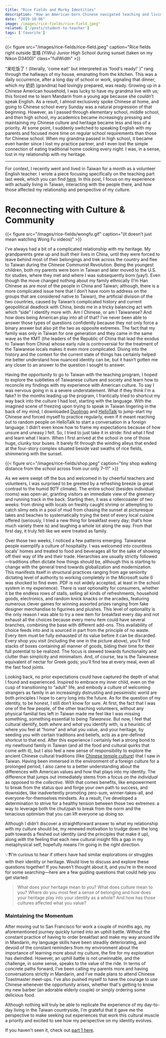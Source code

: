 ```yaml
---
title: "Rice Fields and Murky Identities"
description: "How an American-born Chinese navigated teaching and living in Taiwan"
date: "2019-10-06"
image: /images/rice-fields/rice-field.jpeg"
related: ['/posts/student-to-teacher']
tags: ['favorite']
---
```


{{< figure src="/images/rice-fields/rice-field.jpeg" caption="Rice fields right outside 宜梧 (YiWu) Junior High School during sunset (taken on my Nikon D3400)" class="fullWidth" >}}

“来吃饭了！(literally, 'come eat!' but interpreted as 'food's ready!' )” rang through the hallways of my house, emanating from the kitchen. This was a daily occurrence, after a long day of school or work, signaling that dinner, which my 奶奶 (grandma) had lovingly prepared, was ready. Growing up in a Chinese American household, I was lucky to have my grandma live with us; this forced me to learn Mandarin from a young age because she couldn’t speak English. As a result, I almost exclusively spoke Chinese at home, and going to Chinese school every Sunday was a natural progression of that beginning. However, as I passed through elementary school, middle school, and then high school, my academics became increasingly pressing and maintaining my Chinese culture and heritage became less and less of a priority. At some point, I suddenly switched to speaking English with my parents and focused more time on regular school requirements than those for Chinese school. When my grandma passed in high school, it became even harder since I lost my practice partner, and I even lost the simple connection of eating traditional home cooking every night. I was, in a sense, lost in my relationship with my heritage.

---

For context, I recently went and lived in Taiwan for a month as a volunteer English teacher. I wrote a piece focusing specifically on the teaching part last week, which you can find [here](/posts/student-to-teacher). In this post, I focus on my experience with actually living in Taiwan, interacting with the people there, and how those affected my relationship and perspective of my culture.

# Reconnecting with Culture & Community

{{< figure src="/images/rice-fields/wongfu.gif" caption="(it doesn’t just mean watching Wong Fu videos)" >}}

I’ve always had a bit of a complicated relationship with my heritage. My grandparents grew up and built their lives in China, until they were forced to leave behind most of their belongings and trek across the country and flee to Taiwan during the Chinese Communist Revolution. Being the youngest children, both my parents were born in Taiwan and later moved to the U.S. for studies, where they met and where I was subsequently born (yay!). Even though the move changed nothing about my family ethnically (I’m Han Chinese as are most of the people in China and Taiwan; although, there is a more complicated issue here that I don’t have room to address on the groups that are considered native to Taiwan), the artificial division of the two countries, caused by Taiwan’s complicated history and current geopolitical deadlock with China, binds me in a tricky balancing act with which “side” I identify more with. Am I Chinese, or am I Taiwanese? And how does being American play into all of that? I’ve never been able to answer those types of questions confidently because they not only force a binary answer but also pit the two as opposite extremes. The fact that my family was only in Taiwan for one generation and they came in the same wave as the KMT (the leaders of the Republic of China that lead the exodus to Taiwan from China) whose early rule is controversial for the treatment of the Taiwanese locals makes it even more complicated. Diving into the history and the context for the current state of things has certainly helped me better understand how nuanced identity can be, but it hasn’t gotten me any closer to an answer to the question I sought to answer.

Having the opportunity to go to Taiwan with the teaching program, I hoped to explore the subtleties of Taiwanese culture and society and learn how to reconcile my findings with my experience with American culture. To say I was nervous going in is a severe understatement. What if they think I'm a fake? In the months leading up the program, I frantically tried to shortcut my way back into the culture I had lost, starting with the language. With the imagined scene of freezing upon trying to speak in Taiwan lingering in the back of my mind, I downloaded [Duolingo](http://duolingo.com) and [HelloTalk](https://www.hellotalk.com/) to jump-start my Chinese and forced myself to practice regularly, even if it meant reaching out to random people on HelloTalk to start a conversation in a foreign language. I didn’t even know how to frame my expectations because of how unsure and uneasy I felt. So, I tried to just take it in stride: find what I find and learn what I learn. When I first arrived at the school in one of those huge, clunky tour buses. It barely fit through the winding alleys that ended at the four-story complex situated beside vast swaths of rice fields, shimmering with the sunset.

{{< figure src="/images/rice-fields/shop.jpeg" caption="tiny shop walking distance from the school across from our only 7–11" >}}

As we were swept off the bus and welcomed in by cheerful teachers and volunteers, I was surprised to be greeted by a refreshing breeze (a great contrast to the humid 90˚F climate). The entire school (besides individual rooms) was open-air, granting visitors an immediate view of the greenery and running track in the back. Starting then, it was a rollercoaster of two weeks: from dining with locals on freshly caught shrimp or attempting to catch slimy eels in a pool of mud from chasing the sunset at picturesque lakes and beaches to systematically trying the best of every local cuisine offered (seriously, I tried a new thing for breakfast every day; that’s how much variety there is) and laughing a whole lot along the way. From that first day, it truly felt like we were treated as family.

Over those two weeks, I noticed a few patterns emerging. Taiwanese people exemplify a culture of hospitality. I was welcomed into countless locals' homes and treated to food and beverages all for the sake of showing off their way of life and their trade. Hierarchies are usually strictly followed—traditions often dictate how things should be, although this is starting to change with the general trend towards globalization and modernization. This manifests itself in structural practices ranging from age seniority dictating level of authority to working completely in the Microsoft suite (I was shocked to find even .PDF is not widely accepted, at least in the school system in my experience). There is vast optionality for consumers, whether it be the endless rows of stalls, selling all kinds of refreshments, household goods, electronics, and random knick knacks or the arcades, featuring numerous clever games for winning assorted prizes ranging from fake designer merchandise to figurines and plushes. This level of optionality is the only reason I was able to try a new item for breakfast every day and not exhaust all the choices because every menu item could have several branches, combining the base with different add-ons. This availability of choice feeds into and is sourced in part from the principle of no waste. Every item must be fully exhausted of its value before it can be discarded. Every shop you visit (including the one in the picture above), you'll find stacks of boxes containing all manner of goods, biding their time for their full potential to be realized. The focus is skewed towards functionality and clutter than simplicity and minimalism. And, of course, tea is the Taiwanese equivalent of nectar for Greek gods; you'll find tea at every meal, even all the fast food joints.

Looking back, no prior expectations could have captured the depth of what I found and experienced. Inspired to embrace my inner child, even on the cusp of transitioning to “adult” life, and embody a culture of welcoming strangers as family in an increasingly distrusting and pessimistic world are both principles I hope to carry long into the future. As for the question of my identity, to be honest, I still don’t know for sure. At first, the fact that I was one of the few people, of the other teaching volunteers, without any physical familial ties left in Taiwan made me feel like I was missing something, something essential to being *Taiwanese*. But now, I feel that cultural identify, both *where* and *what* you identify with, is a heuristic of where you feel at “home” and what you value, and your heritage, by seeding you with certain traditions and beliefs, acts as a pre-defined shortcut to that end. After this experience I certainly feel a strong bond to my newfound family in Taiwan (and all the food and cultural quirks that come with it), but I also feel a new sense of responsibility to explore the ancient Chinese cultural traditions (like [Chinese temple culture](https://en.wikipedia.org/wiki/Chinese_folk_religion)) that I saw in Taiwan. Having been immersed in the environment of a foreign culture for a prolonged period, I also came to a better understanding about the differences with American values and how that plays into my identity. The difference that jumps out immediately stems from a focus on the *individual* as opposed to the *collective*. With that comes benefits, like empowerment to break from the status quo and forge your own path to success, and downsides, like inadvertently promoting zero-sum, winner-takes-all, and everyone-for-themselves mindsets. As a result, I've developed a determination to strive for a healthy tension between those two extremes: a way to leverage both the chutzpah to break from the norm and the tenacious optimism that you can lift everyone up doing so.

Although I didn’t discover a straightforward answer to what my relationship with my culture should be, my renewed motivation to trudge down the long path towards a fleshed out identity (and the principles that make it up), along with the feeling that each new cultural insight fills a gap in my metaphysical self, hopefully means I’m going in the right direction.

💡❓I’m curious to hear if others have had similar explorations or struggles with their identity or heritage. Would love to discuss and explore these questions together! If you haven’t thought about it, and you’re in the mood for some searching—here are a few guiding questions that could help you get started:

> What does your heritage mean to you? What does culture mean to you? Where do you most feel a sense of belonging and how does your heritage play into your identity as a whole? And how has those cultures affected what you value?

### Maintaining the Momentum

After moving out to San Francisco for work a couple of months ago, my aforementioned journey quickly turned into an uphill battle. Without the constant practice of having to order breakfast and make my way around life in Mandarin, my language skills have been steadily deteriorating, and devoid of the constant reminders from my environment about the importance of learning more about my culture, the fire for my exploration has dwindled. However, an uphill battle is not unwinnable, and the challenge, in some sense, speaks to the value of the ride. In terms of concrete paths forward, I've been calling my parents more and having conversations strictly in Mandarin, and I've made plans to attend Chinese Toastmaster meet-ups. I've also pushed myself to have the courage to use Chinese whenever the opportunity arises, whether that's getting to know my new barber (an adorable elderly couple) or simply ordering some delicious food.

Although nothing will truly be able to replicate the experience of my day-to-day living in the Taiwan countryside, I'm grateful that it gave me the perspective to make seeking out experiences that work this cultural muscle a priority and excited to see how my perspective on my identity evolves.

If you haven't seen it, check out [part 1 here](/posts/student-to-teacher).

